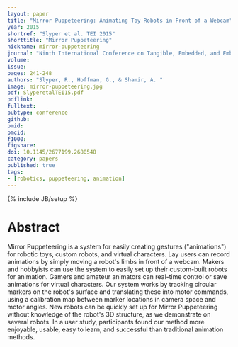 ```yaml
---
layout: paper
title: "Mirror Puppeteering: Animating Toy Robots in Front of a Webcam"
year: 2015
shortref: "Slyper et al. TEI 2015"
shorttitle: "Mirror Puppeteering"
nickname: mirror-puppeteering
journal: "Ninth International Conference on Tangible, Embedded, and Embodied Interaction"
volume:
issue: 
pages: 241-248 
authors: "Slyper, R., Hoffman, G., & Shamir, A. "
image: mirror-puppeteering.jpg
pdf: SlyperetalTEI15.pdf
pdflink: 
fulltext:  
pubtype: conference
github: 
pmid:  
pmcid: 
f1000: 
figshare: 
doi: 10.1145/2677199.2680548
category: papers
published: true
tags:
- [robotics, puppeteering, animation]
---
```

{% include JB/setup %}

# Abstract 

Mirror Puppeteering is a system for easily creating gestures ("animations") for robotic toys, custom robots, and virtual characters. Lay users can record animations by simply moving a robot's limbs in front of a webcam. Makers and hobbyists can use the system to easily set up their custom-built robots for animation. Gamers and amateur animators can real-time control or save animations for virtual characters. Our system works by tracking circular markers on the robot's surface and translating these into motor commands, using a calibration map between marker locations in camera space and motor angles. New robots can be quickly set up for Mirror Puppeteering without knowledge of the robot's 3D structure, as we demonstrate on several robots. In a user study, participants found our method more enjoyable, usable, easy to learn, and successful than traditional animation methods.

